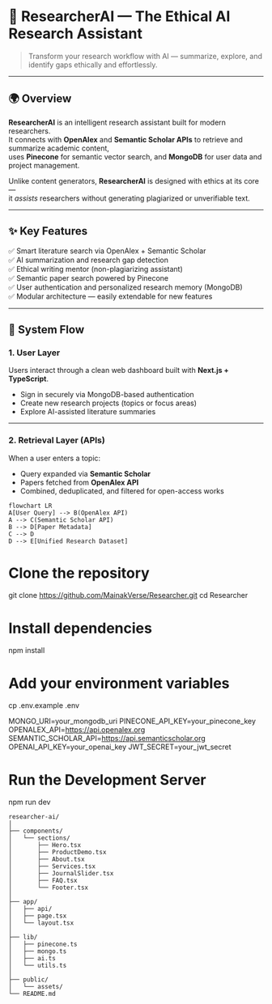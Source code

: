 # 🧠 ResearcherAI — The Ethical AI Research Assistant

> Transform your research workflow with AI — summarize, explore, and identify gaps ethically and effortlessly.

---

## 🌍 Overview

**ResearcherAI** is an intelligent research assistant built for modern researchers.  
It connects with **OpenAlex** and **Semantic Scholar APIs** to retrieve and summarize academic content,  
uses **Pinecone** for semantic vector search, and **MongoDB** for user data and project management.

Unlike content generators, **ResearcherAI** is designed with ethics at its core —  
it *assists* researchers without generating plagiarized or unverifiable text.

---

## ✨ Key Features

✅ Smart literature search via OpenAlex + Semantic Scholar  
✅ AI summarization and research gap detection  
✅ Ethical writing mentor (non-plagiarizing assistant)  
✅ Semantic paper search powered by Pinecone  
✅ User authentication and personalized research memory (MongoDB)  
✅ Modular architecture — easily extendable for new features  

---

## 🧩 System Flow

### 1. User Layer
Users interact through a clean web dashboard built with **Next.js + TypeScript**.

- Sign in securely via MongoDB-based authentication  
- Create new research projects (topics or focus areas)  
- Explore AI-assisted literature summaries

---

### 2. Retrieval Layer (APIs)
When a user enters a topic:
- Query expanded via **Semantic Scholar**
- Papers fetched from **OpenAlex API**
- Combined, deduplicated, and filtered for open-access works

```mermaid
flowchart LR
A[User Query] --> B(OpenAlex API)
A --> C(Semantic Scholar API)
B --> D[Paper Metadata]
C --> D
D --> E[Unified Research Dataset]
```


# Clone the repository
git clone https://github.com/MainakVerse/Researcher.git
cd Researcher

# Install dependencies
npm install

# Add your environment variables
cp .env.example .env

MONGO_URI=your_mongodb_uri
PINECONE_API_KEY=your_pinecone_key
OPENALEX_API=https://api.openalex.org
SEMANTIC_SCHOLAR_API=https://api.semanticscholar.org
OPENAI_API_KEY=your_openai_key
JWT_SECRET=your_jwt_secret

# Run the Development Server
npm run dev

```
researcher-ai/
│
├── components/
│   └── sections/
│       ├── Hero.tsx
│       ├── ProductDemo.tsx
│       ├── About.tsx
│       ├── Services.tsx
│       ├── JournalSlider.tsx
│       ├── FAQ.tsx
│       └── Footer.tsx
│
├── app/
│   ├── api/
│   ├── page.tsx
│   └── layout.tsx
│
├── lib/
│   ├── pinecone.ts
│   ├── mongo.ts
│   ├── ai.ts
│   └── utils.ts
│
├── public/
│   └── assets/
└── README.md
```
